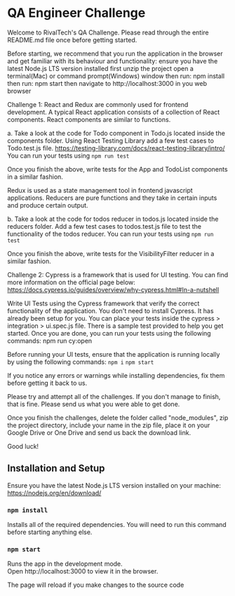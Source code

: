 # QA Engineer Challenge

Welcome to RivalTech's QA Challenge.
Please read through the entire README.md file once before getting started.

Before starting, we recommend that you run the application in the browser and get familiar with its behaviour and functionality:
ensure you have the latest Node.js LTS version installed
first unzip the project
open a terminal(Mac) or command prompt(Windows) window
then run: npm install
then run: npm start
then navigate to http://localhost:3000 in you web browser

Challenge 1:
React and Redux are commonly used for frontend development. A typical React application consists of a collection of React components. React components are similar to functions.

a. Take a look at the code for Todo component in Todo.js located inside the components folder.
Using React Testing Library add a few test cases to Todo.test.js file.
https://testing-library.com/docs/react-testing-library/intro/
You can run your tests using `npm run test`

Once you finish the above, write tests for the App and TodoList components in a similar fashion.

Redux is used as a state management tool in frontend javascript applications. Reducers are pure functions and they take in certain inputs and produce certain output.

b. Take a look at the code for todos reducer in todos.js located inside the reducers folder.
Add a few test cases to todos.test.js file to test the functionality of the todos reducer.
You can run your tests using `npm run test`

Once you finish the above, write tests for the VisibilityFilter reducer in a similar fashion.

Challenge 2:
Cypress is a framework that is used for UI testing. You can find more information on the official page below:
https://docs.cypress.io/guides/overview/why-cypress.html#In-a-nutshell

Write UI Tests using the Cypress framework that verify the correct functionality of the application.
You don't need to install Cypress. It has already been setup for you.
You can place your tests inside the cypress > integration > ui.spec.js file.
There is a sample test provided to help you get started.
Once you are done, you can run your tests using the following commands:
npm run cy:open

Before running your UI tests, ensure that the application is running locally by using the following commands:
`npm i`
`npm start`

If you notice any errors or warnings while installing dependencies, fix them before getting it back to us.

Please try and attempt all of the challenges. If you don't manage to finish, that is fine. Please send us what you were able to get done.

Once you finish the challenges, delete the folder called "node_modules", zip the project directory, include your name in the zip file, place it on your Google Drive or One Drive and send us back the download link.

Good luck!

## Installation and Setup

Ensure you have the latest Node.js LTS version installed on your machine:
https://nodejs.org/en/download/

### `npm install`

Installs all of the required dependencies. You will need to run this command before starting anything else.

### `npm start`

Runs the app in the development mode.<br>
Open http://localhost:3000 to view it in the browser.

The page will reload if you make changes to the source code<br>
